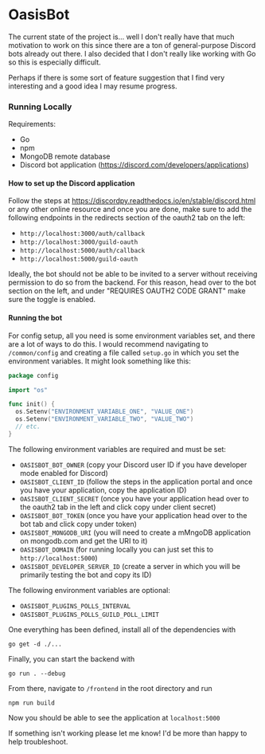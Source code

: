 # OasisBot

The current state of the project is... well I don't really have that much motivation to work on this since there are a ton of general-purpose Discord bots already out there.
I also decided that I don't really like working with Go so this is especially difficult.

Perhaps if there is some sort of feature suggestion that I find very interesting and a good idea I may resume progress.

### Running Locally

Requirements:
- Go
- npm
- MongoDB remote database
- Discord bot application (https://discord.com/developers/applications)

#### How to set up the Discord application

Follow the steps at https://discordpy.readthedocs.io/en/stable/discord.html or any other online resource and once you are done, 
make sure to add the following endpoints in the redirects section of the oauth2 tab on the left:

- `http://localhost:3000/auth/callback`
- `http://localhost:3000/guild-oauth`
- `http://localhost:5000/auth/callback`
- `http://localhost:5000/guild-oauth`

Ideally, the bot should not be able to be invited to a server without receiving permission to do so from the backend.
For this reason, head over to the bot section on the left, and under "REQUIRES OAUTH2 CODE GRANT" make sure the toggle is enabled.

#### Running the bot

For config setup, all you need is some environment variables set, and there are a lot of ways to do this. I would recommend navigating to `/common/config` 
and creating a file called `setup.go` in which you set the environment variables. It might look something like this:
```go
package config

import "os"

func init() {
  os.Setenv("ENVIRONMENT_VARIABLE_ONE", "VALUE_ONE")
  os.Setenv("ENVIRONMENT_VARIABLE_TWO", "VALUE_TWO")
  // etc.
}
```
The following environment variables are required and must be set:
- `OASISBOT_BOT_OWNER` (copy your Discord user ID if you have developer mode enabled for Discord)
- `OASISBOT_CLIENT_ID` (follow the steps in the application portal and once you have your application, copy the application ID)
- `OASISBOT_CLIENT_SECRET` (once you have your application head over to the oauth2 tab in the left and click copy under client secret)
- `OASISBOT_BOT_TOKEN` (once you have your application head over to the bot tab and click copy under token)
- `OASISBOT_MONGODB_URI` (you will need to create a mMngoDB application on mongodb.com and get the URI to it)
- `OASISBOT_DOMAIN` (for running locally you can just set this to `http://localhost:5000`)
- `OASISBOT_DEVELOPER_SERVER_ID` (create a server in which you will be primarily testing the bot and copy its ID)

The following environment variables are optional:
- `OASISBOT_PLUGINS_POLLS_INTERVAL`
- `OASISBOT_PLUGINS_POLLS_GUILD_POLL_LIMIT`

One everything has been defined, install all of the dependencies with
```
go get -d ./...
```
Finally, you can start the backend with
```
go run . --debug
```
From there, navigate to `/frontend` in the root directory and run
```
npm run build
```
Now you should be able to see the application at `localhost:5000`

If something isn't working please let me know! I'd be more than happy to help troubleshoot.
